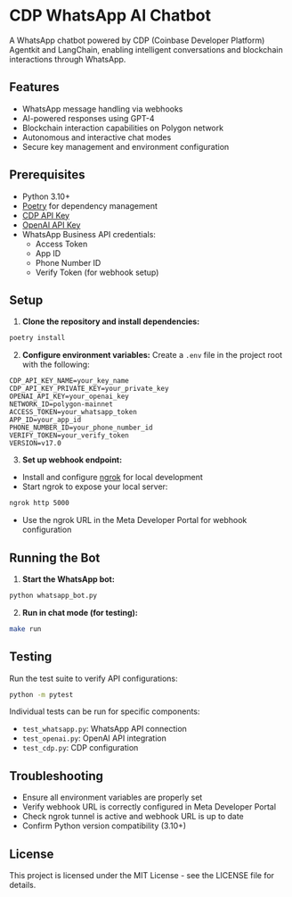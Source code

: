 # CDP WhatsApp AI Chatbot

A WhatsApp chatbot powered by CDP (Coinbase Developer Platform) Agentkit and LangChain, enabling intelligent conversations and blockchain interactions through WhatsApp.

## Features

- WhatsApp message handling via webhooks
- AI-powered responses using GPT-4
- Blockchain interaction capabilities on Polygon network
- Autonomous and interactive chat modes
- Secure key management and environment configuration

## Prerequisites

- Python 3.10+
- [Poetry](https://python-poetry.org/docs/#installation) for dependency management
- [CDP API Key](https://portal.cdp.coinbase.com/access/api)
- [OpenAI API Key](https://platform.openai.com/docs/quickstart)
- WhatsApp Business API credentials:
  - Access Token
  - App ID
  - Phone Number ID
  - Verify Token (for webhook setup)

## Setup

1. **Clone the repository and install dependencies:**
```bash
poetry install
```

2. **Configure environment variables:**
Create a `.env` file in the project root with the following:
```
CDP_API_KEY_NAME=your_key_name
CDP_API_KEY_PRIVATE_KEY=your_private_key
OPENAI_API_KEY=your_openai_key
NETWORK_ID=polygon-mainnet
ACCESS_TOKEN=your_whatsapp_token
APP_ID=your_app_id
PHONE_NUMBER_ID=your_phone_number_id
VERIFY_TOKEN=your_verify_token
VERSION=v17.0
```

3. **Set up webhook endpoint:**
- Install and configure [ngrok](https://ngrok.com/) for local development
- Start ngrok to expose your local server:
```bash
ngrok http 5000
```
- Use the ngrok URL in the Meta Developer Portal for webhook configuration

## Running the Bot

1. **Start the WhatsApp bot:**
```bash
python whatsapp_bot.py
```

2. **Run in chat mode (for testing):**
```bash
make run
```

## Testing

Run the test suite to verify API configurations:
```bash
python -m pytest
```

Individual tests can be run for specific components:
- `test_whatsapp.py`: WhatsApp API connection
- `test_openai.py`: OpenAI API integration
- `test_cdp.py`: CDP configuration

## Troubleshooting

- Ensure all environment variables are properly set
- Verify webhook URL is correctly configured in Meta Developer Portal
- Check ngrok tunnel is active and webhook URL is up to date
- Confirm Python version compatibility (3.10+)

## License

This project is licensed under the MIT License - see the LICENSE file for details.